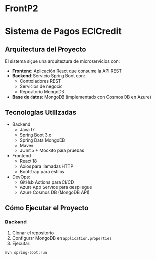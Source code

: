 # FrontP2
# Sistema de Pagos ECICredit

## Arquitectura del Proyecto

El sistema sigue una arquitectura de microservicios con:

- **Frontend**: Aplicación React que consume la API REST
- **Backend**: Servicio Spring Boot con:
  - Controladores REST
  - Servicios de negocio
  - Repositorio MongoDB
- **Base de datos**: MongoDB (implementado con Cosmos DB en Azure)

## Tecnologías Utilizadas

- Backend:
  - Java 17
  - Spring Boot 3.x
  - Spring Data MongoDB
  - Maven
  - JUnit 5 + Mockito para pruebas
- Frontend:
  - React 18
  - Axios para llamadas HTTP
  - Bootstrap para estilos
- DevOps:
  - GitHub Actions para CI/CD
  - Azure App Service para despliegue
  - Azure Cosmos DB (MongoDB API)

## Cómo Ejecutar el Proyecto

### Backend

1. Clonar el repositorio
2. Configurar MongoDB en `application.properties`
3. Ejecutar:
```bash
mvn spring-boot:run
